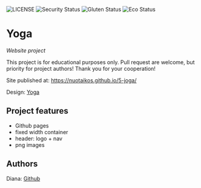 ![LICENSE](https://img.shields.io/badge/license-MIT-blue.svg?style=flat-square)
![Security Status](https://img.shields.io/security-headers?label=Security&url=https%3A%2F%2Fgithub.com&style=flat-square)
![Gluten Status](https://img.shields.io/badge/Gluten-Free-green.svg)
![Eco Status](https://img.shields.io/badge/ECO-Friendly-green.svg)

# Yoga

_Website project_

This project is for educational purposes only. Pull request are welcome, but priority for project authors! Thank you for your cooperation!

Site published at: https://nuotaikos.github.io/5-joga/  

Design: [Yoga](https://cdn.discordapp.com/attachments/850245533838868480/916019208788258886/yoga-lifestyle.png)

## Project features

-   Github pages
-   fixed width container
-   header: logo + nav
-   png images

## Authors

Diana: [Github](https://github.com/Nuotaikos)